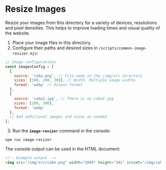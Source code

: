 # Resize Images

Resize your images from this directory for a variety of devices, resolutions and pixel densities. This helps to improve loading times and visual quality of the website.

1. Place your image files in this directory. 
2. Configure their paths and desired sizes in `/scripts/common-image-resizer.mjs`:

```js
// Image configurations
const imagesConfig = [
  {
    source: 'cake.png', // File name in the /img/src directory
    sizes: [100, 200, 300], // Width. Multiple image widths
    format: 'webp' // Output format
  },
  {
    source: 'cake2.jpg', // There is no cake2.jpg
    sizes: [200, 300],
    format: 'webp'
  },
  // Add additional images and sizes as needed
];
```

3. Run the **`image-resizer`** command in the console:

```shell
npm run image-resizer
```

The console output can be used in the HTML document:
```html
<!-- Example output -->
<img src="/img/src/cake.png" width="2049" height="341" srcset="/img/cake-200.webp 200w, /img/cake-300.webp 300w">
```